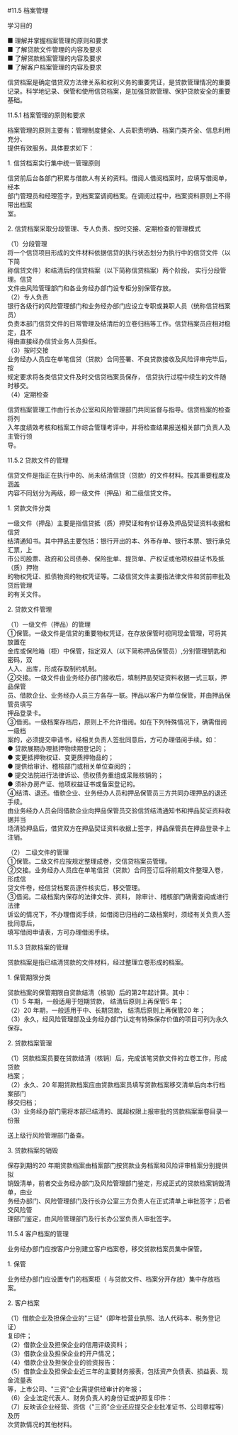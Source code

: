 #11.5 档案管理
<p>学习目的 </p>
    <p> ■ 理解并掌握档案管理的原则和要求 <br />
      ■ 了解贷款文件管理的内容及要求 <br />
      ■ 了解贷款档案管理的内容及要求 <br />
      ■ 了解客户档案管理的内容及要求 </p>
    <p> 信贷档案是确定借贷双方法律关系和权利义务的重要凭证，是贷款管理情况的重要记录。科学地记录、保管和使用信贷档案，是加强贷款管理、保护贷款安全的重要基础。</p>
    <p>11.5.1 档案管理的原则和要求</p>
    <p>档案管理的原则主要有：管理制度健全、人员职责明确、档案门类齐全、信息利用充分、 <br />
    提供有效服务。具体要求如下：</p>
    <p>1. 信贷档案实行集中统一管理原则</p>
    <p>信贷前后台各部门积累与借款人有关的资料。借阅人借阅档案时，应填写借阅单，经本 <br />
      部门管理员和经理签字，到档案室调阅档案。在调阅过程中，档案资料原则上不得带出档案 <br />
    室。 </p>
    <p>2. 信贷档案采取分段管理、专人负责、按时交接、定期检查的管理模式</p>
    <p>（1）分段管理 <br />
将一个信贷项目形成的文件材料依据信贷的执行状态划分为执行中的信贷文件（以下简 <br />
称信贷文件）和结清后的信贷档案（以下简称信贷档案）两个阶段， 实行分段管理。信贷 <br />
文件由风险管理部门和各业务经办部门设专柜分别保管存放。 <br />
（2）专人负责 <br />
银行各级行的风险管理部门和业务经办部门应设立专职或兼职人员（统称信贷档案员） <br />
负责本部门信贷文件的日常管理及结清后的立卷归档等工作。信贷档案员应相对稳定，且不 <br />
得由直接经办信贷业务人员担任。 <br />
（3）按时交接 <br />
业务经办人员应在单笔信贷（贷款）合同签署、不良贷款接收及风险评审完毕后， 按 <br />
规定要求将各类信贷文件及时交信贷档案员保存， 信贷执行过程中续生的文件随时移交。 <br />
（4）定期检查 </p>
    <p> 信贷档案管理工作由行长办公室和风险管理部门共同监督与指导。信贷档案的检查将列 <br />
      入年度绩效考核和档案工作综合管理考评中，并将检查结果报送相关部门负责人及主管行领 <br />
      导。 </p>
    <p>11.5.2 贷款文件的管理</p>
    <p>信贷文件是指正在执行中的、尚未结清信贷（贷款）的文件材料。按其重要程度及涵盖 <br />
    内容不同划分为两级，即一级文件（押品）和二级信贷文件。</p>
    <p>1. 贷款文件分类</p>
    <p>一级文件（押品）主要是指信贷抵（质）押契证和有价证券及押品契证资料收据和信贷 <br />
      结清通知书。其中押品主要包括：银行开出的本、外币存单、银行本票、银行承兑汇票，上 <br />
      市公司股票、政府和公司债券、保险批单、提货单、产权证或他项权益证书及抵（质）押物 <br />
      的物权凭证、抵债物资的物权凭证等。二级信贷文件主要指法律文件和贷前审批及贷后管理 <br />
    的有关文件。</p>
    <p>2. 贷款文件管理</p>
    <p>（1）一级文件（押品）的管理 <br />
①保管。一级文件是信贷的重要物权凭证，在存放保管时视同现金管理，可将其放置在 <br />
金库或保险箱（柜）中保管，指定双人（以下简称押品保管员）,分别管理钥匙和密码，双 <br />
人入、出库，形成存取制约机制。 <br />
②交接。一级文件由业务经办部门接收后，填制押品契证资料收据一式三联，押品保管 <br />
员、借款企业、业务经办人员三方各存一联。押品以客户为单位保管，并由押品保管员填写 <br />
押品登录卡。 <br />
③借阅。一级档案存档后，原则上不允许借阅。如在下列特殊情况下，确需借阅一级档 <br />
案的，必须提交申请书，经相关负责人签批同意后，方可办理借阅手续。如： <br />
● 贷款展期办理抵押物续期登记的； <br />
● 变更抵押物权证、变更质押物品的； <br />
● 提供给审计、稽核部门或相关单位查阅的； <br />
● 提交法院进行法律诉讼、债权债务重组或呆账核销的； <br />
● 须补办房产证、他项权益证书或备案登记的。 <br />
④结清、退还。借款企业、业务经办人员和押品保管员三方共同办理押品的退还手续。 <br />
由业务经办人员会同借款企业向押品保管员交验信贷结清通知书和押品契证资料收据并当 <br />
场清验押品后，借贷双方在押品契证资料收据上签字，押品保管员在押品登录卡上注销。</p>
    <p>（2） 二级文件的管理 <br />
①保管。二级文件应按规定整理成卷，交信贷档案员管理。 <br />
②交接。业务经办人员应在单笔信贷（贷款）合同签订后将前期文件整理入卷，形成信 <br />
贷文件卷，经信贷档案员逐件核实后，移交管理。 <br />
③借阅。二级档案内保存的法律文件、资料， 除审计、稽核部门确需查阅或进行法律 <br />
诉讼的情况下，不办理借阅手续，如借阅已归档的二级档案时，须经有关负责人签批同意后， <br />
填写借阅申请表，方可办理借阅手续。</p>
    <p>11.5.3 贷款档案的管理</p>
    <p>贷款档案是指已结清贷款的文件材料，经过整理立卷形成的档案。</p>
    <p>1. 保管期限分类</p>
    <p>贷款档案的保管期限自贷款结清（核销）后的第2年起计算。其中： <br />
（1）5 年期，一般适用于短期贷款， 结清后原则上再保管5 年； <br />
（2）20 年期，一般适用于中、长期贷款， 结清后原则上再保管20 年； <br />
（3）永久，经风险管理部及业务经办部门认定有特殊保存价值的项目可列为永久保存。</p>
    <p>2. 贷款档案管理 </p>
    <p>（1）贷款档案员要在贷款结清（核销）后，完成该笔贷款文件的立卷工作，形成贷款 <br />
      档案； <br />
（2）永久、20 年期贷款档案应由贷款档案员填写贷款档案移交清单后向本行档案部门 <br />
移交归档； <br />
（3）业务经办部门需将本部已结清的、属超权限上报审批的贷款档案案卷目录一份报</p>
    <p>送上级行风险管理部门备查。</p>
    <p>3. 贷款档案的销毁</p>
    <p>保存到期的20 年期贷款档案由档案部门按贷款业务档案和风险评审档案分别提供拟 <br />
      销毁清单，前者交业务经办部门及风险管理部门鉴定，形成正式的贷款档案销毁清单，由业 <br />
      务经办部门、风险管理部门及行长办公室三方负责人在正式清单上审批签字；后者交风险管 <br />
    理部门鉴定，由风险管理部门及行长办公室负责人审批签字。</p>
    <p>11.5.4 客户档案的管理</p>
    <p>业务经办部门应按客户分别建立客户档案卷，移交贷款档案员集中保管。</p>
    <p>1. 保管</p>
    <p>业务经办部门应设置专门的档案柜（ 与贷款文件、档案分开存放）集中存放档案。</p>
    <p>2. 客户档案 </p>
    <p>（1）借款企业及担保企业的&quot;三证&quot;（即年检营业执照、法人代码本、税务登记证） <br />
      复印件； <br />
（2）借款企业及担保企业的信用评级资料； <br />
（3）借款企业及担保企业的开户情况； <br />
（4）借款企业及担保企业的验资报告： <br />
（5）借款企业及担保企业近三年的主要财务报表，包括资产负债表、损益表、现 <br />
金流量表 <br />
等，上市公司、&quot;三资&quot;企业需提供经审计的年报； <br />
（6）企业法定代表人、财务负责人的身份证或护照复印件： <br />
（7）反映该企业经营、资信（&quot;三资&quot;企业还应提交企业批准证书、公司章程等） <br />
及历 <br />
次贷款情况的其他材料。</p>